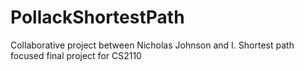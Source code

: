# PollackShortestPath

Collaborative project between Nicholas Johnson and I. Shortest path focused final project for CS2110

